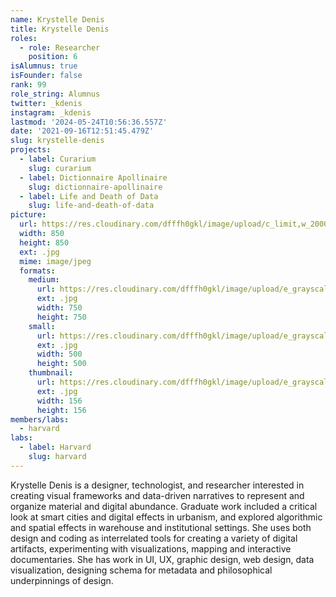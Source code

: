 ```yaml
---
name: Krystelle Denis
title: Krystelle Denis
roles:
  - role: Researcher
    position: 6
isAlumnus: true
isFounder: false
rank: 99
role_string: Alumnus
twitter: _kdenis
instagram: _kdenis
lastmod: '2024-05-24T10:56:36.557Z'
date: '2021-09-16T12:51:45.479Z'
slug: krystelle-denis
projects:
  - label: Curarium
    slug: curarium
  - label: Dictionnaire Apollinaire
    slug: dictionnaire-apollinaire
  - label: Life and Death of Data
    slug: life-and-death-of-data
picture:
  url: https://res.cloudinary.com/dfffh0gkl/image/upload/c_limit,w_2000,h_2000/e_grayscale/v1629122126/krystelle_af83499e74.jpg
  width: 850
  height: 850
  ext: .jpg
  mime: image/jpeg
  formats:
    medium:
      url: https://res.cloudinary.com/dfffh0gkl/image/upload/e_grayscale/v1629122127/medium_krystelle_af83499e74.jpg
      ext: .jpg
      width: 750
      height: 750
    small:
      url: https://res.cloudinary.com/dfffh0gkl/image/upload/e_grayscale/v1629122127/small_krystelle_af83499e74.jpg
      ext: .jpg
      width: 500
      height: 500
    thumbnail:
      url: https://res.cloudinary.com/dfffh0gkl/image/upload/e_grayscale/v1629122126/thumbnail_krystelle_af83499e74.jpg
      ext: .jpg
      width: 156
      height: 156
members/labs:
  - harvard
labs:
  - label: Harvard
    slug: harvard
---
```

Krystelle Denis is a designer, technologist, and researcher interested in creating visual frameworks and data-driven narratives to represent and organize material and digital abundance. Graduate work included a critical look at smart cities and
digital effects in urbanism, and explored algorithmic and spatial effects in warehouse and institutional settings. She uses both design and coding as interrelated tools for creating a variety of digital artifacts, experimenting with visualizations, mapping and interactive documentaries. She has work in UI, UX, graphic design, web design, data visualization, designing schema for metadata and philosophical underpinnings of design. 